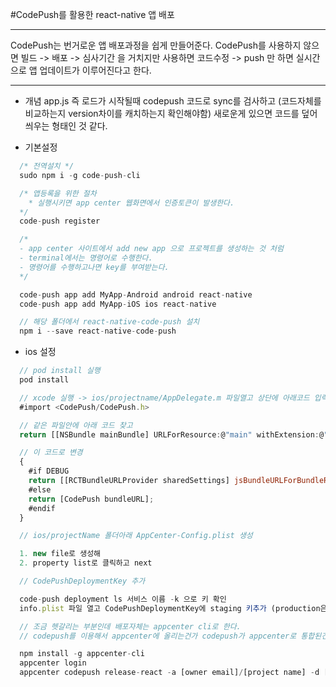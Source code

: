 #CodePush를 활용한 react-native 앱 배포
- - -
CodePush는 번거로운 앱 배포과정을 쉽게 만들어준다.
CodePush를 사용하지 않으면 빌드 -> 배포 -> 심사기간 을 거치지만
사용하면 코드수정 -> push 만 하면 실시간으로 앱 업데이트가 이루어진다고 한다.
- - -

- 개념
app.js 즉 로드가 시작될때 codepush 코드로 sync를 검사하고 (코드자체를 비교하는지 version차이를 캐치하는지 확인해야함) 새로운게 있으면 코드를 덮어씌우는 형태인 것 같다.

- 기본설정
```javascript
  /* 전역설치 */
  sudo npm i -g code-push-cli

  /* 앱등록을 위한 절차
    * 실행시키면 app center 웹화면에서 인증토큰이 발생한다. 
  */ 
  code-push register

  /*
  - app center 사이트에서 add new app 으로 프로젝트를 생성하는 것 처럼
  - terminal에서는 명령어로 수행한다.
  - 명령어를 수행하고나면 key를 부여받는다.
  */

  code-push app add MyApp-Android android react-native
  code-push app add MyApp-iOS ios react-native

  // 해당 폴더에서 react-native-code-push 설치
  npm i --save react-native-code-push
```

- ios 설정

```javascript
  // pod install 실행
  pod install

  // xcode 실행 -> ios/projectname/AppDelegate.m 파일열고 상단에 아래코드 입력
  #import <CodePush/CodePush.h>

  // 같은 파일안에 아래 코드 찾고
  return [[NSBundle mainBundle] URLForResource:@"main" withExtension:@"jsbundle"];

  // 이 코드로 변경
  {
    #if DEBUG
    return [[RCTBundleURLProvider sharedSettings] jsBundleURLForBundleRoot:@"index" fallbackResource:nil];
    #else
    return [CodePush bundleURL];
    #endif
  }

  // ios/projectName 폴더아래 AppCenter-Config.plist 생성

  1. new file로 생성해
  2. property list로 클릭하고 next

  // CodePushDeploymentKey 추가

  code-push deployment ls 서비스 이름 -k 으로 키 확인
  info.plist 파일 열고 CodePushDeploymentKey에 staging 키추가 (production은 배포용인듯) -> CodePushDeploymentKey가 list에 없으면 생성한다.

  // 조금 헷갈리는 부분인데 배포자체는 appcenter cli로 한다.
  // codepush를 이용해서 appcenter에 올리는건가 codepush가 appcenter로 통합된건가 이해가 잘 안간다.

  npm install -g appcenter-cli
  appcenter login
  appcenter codepush release-react -a [owner email]/[project name] -d [Production|Staging]
```